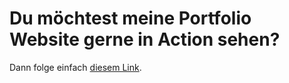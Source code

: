 # Du möchtest meine Portfolio Website gerne in Action sehen?

Dann folge einfach [diesem Link](https://katharina-harrer.de).